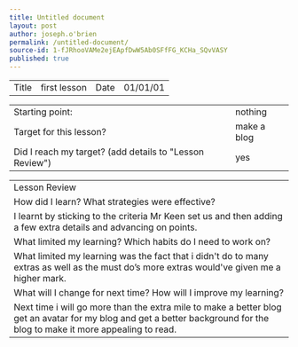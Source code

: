 ```yaml
---
title: Untitled document
layout: post
author: joseph.o'brien
permalink: /untitled-document/
source-id: 1-fJRhooVAMe2ejEApfDwW5Ab0SFfFG_KCHa_SQvVASY
published: true
---
```

<table>
  <tr>
    <td>Title</td>
    <td>first lesson </td>
    <td>Date</td>
    <td>01/01/01</td>
  </tr>
</table>


<table>
  <tr>
    <td>Starting point:</td>
    <td>nothing</td>
  </tr>
  <tr>
    <td>Target for this lesson?</td>
    <td>make a blog</td>
  </tr>
  <tr>
    <td>Did I reach my target? 
(add details to "Lesson Review")</td>
    <td>yes</td>
  </tr>
</table>


<table>
  <tr>
    <td>Lesson Review</td>
  </tr>
  <tr>
    <td>How did I learn? What strategies were effective? </td>
  </tr>
  <tr>
    <td>I learnt by sticking to the criteria Mr Keen set us and then adding a few extra details and advancing on points.</td>
  </tr>
  <tr>
    <td>What limited my learning? Which habits do I need to work on? </td>
  </tr>
  <tr>
    <td>What limited my learning was the fact that i didn't do to many extras as well as the must do’s more extras would've given me a higher mark.</td>
  </tr>
  <tr>
    <td>What will I change for next time? How will I improve
 my learning?</td>
  </tr>
  <tr>
    <td>Next time i will go more than the extra mile to make a better blog get an avatar for my blog and get a better background for the blog to make it more appealing to read.</td>
  </tr>
</table>


